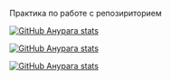 Практика по работе с репозириторием 


[![GitHub Анурага stats](https://github-readme-stats.vercel.app/api?username=Tonkorg&show_icons=true&theme=gruvbox&bg_color=#fffff)](https://github.com/anuraghazra/github-readme-stats)

[![GitHub Анурага stats](https://github-readme-stats.vercel.app/api?username=ihunter-win&show_icons=true&theme=gruvbox)](https://github.com/anuraghazra/github-readme-stats)

[![GitHub Анурага stats](https://github-readme-stats.vercel.app/api?username=Infalls&show_icons=true&theme=gruvbox)](https://github.com/anuraghazra/github-readme-stats)
